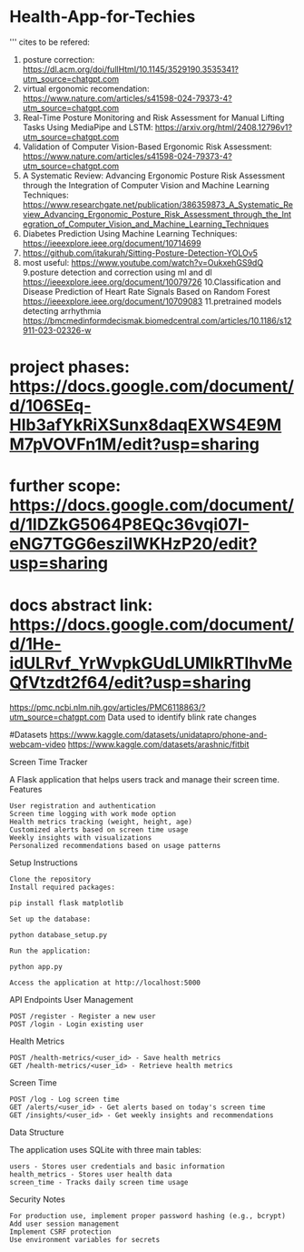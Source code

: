 # Health-App-for-Techies

''' cites to be refered:
1.  posture correction:  https://dl.acm.org/doi/fullHtml/10.1145/3529190.3535341?utm_source=chatgpt.com
2. virtual ergonomic recomendation:  https://www.nature.com/articles/s41598-024-79373-4?utm_source=chatgpt.com
3. Real-Time Posture Monitoring and Risk Assessment for Manual Lifting Tasks Using MediaPipe and LSTM:  https://arxiv.org/html/2408.12796v1?utm_source=chatgpt.com
4. Validation of Computer Vision-Based Ergonomic Risk Assessment:  https://www.nature.com/articles/s41598-024-79373-4?utm_source=chatgpt.com
5. A Systematic Review: Advancing Ergonomic Posture Risk Assessment through the Integration of Computer Vision and Machine Learning Techniques:  https://www.researchgate.net/publication/386359873_A_Systematic_Review_Advancing_Ergonomic_Posture_Risk_Assessment_through_the_Integration_of_Computer_Vision_and_Machine_Learning_Techniques
6. Diabetes Prediction Using Machine Learning Techniques: https://ieeexplore.ieee.org/document/10714699
7. https://github.com/itakurah/Sitting-Posture-Detection-YOLOv5
8. most useful: https://www.youtube.com/watch?v=OukxehGS9dQ
9.posture detection and correction using ml and dl https://ieeexplore.ieee.org/document/10079726
10.Classification and Disease Prediction of Heart Rate Signals Based on Random Forest  https://ieeexplore.ieee.org/document/10709083
11.pretrained models detecting arrhythmia https://bmcmedinformdecismak.biomedcentral.com/articles/10.1186/s12911-023-02326-w
# project phases: https://docs.google.com/document/d/106SEq-HIb3afYkRiXSunx8daqEXWS4E9MM7pVOVFn1M/edit?usp=sharing
# further scope: https://docs.google.com/document/d/1IDZkG5064P8EQc36vqi07I-eNG7TGG6esziIWKHzP20/edit?usp=sharing
# docs abstract link: https://docs.google.com/document/d/1He-idULRvf_YrWvpkGUdLUMlkRTlhvMeQfVtzdt2f64/edit?usp=sharing
https://pmc.ncbi.nlm.nih.gov/articles/PMC6118863/?utm_source=chatgpt.com  Data used to identify blink rate changes

#Datasets
https://www.kaggle.com/datasets/unidatapro/phone-and-webcam-video 
https://www.kaggle.com/datasets/arashnic/fitbit

Screen Time Tracker

A Flask application that helps users track and manage their screen time.
Features

    User registration and authentication
    Screen time logging with work mode option
    Health metrics tracking (weight, height, age)
    Customized alerts based on screen time usage
    Weekly insights with visualizations
    Personalized recommendations based on usage patterns

Setup Instructions

    Clone the repository
    Install required packages:

    pip install flask matplotlib

    Set up the database:

    python database_setup.py

    Run the application:

    python app.py

    Access the application at http://localhost:5000

API Endpoints
User Management

    POST /register - Register a new user
    POST /login - Login existing user

Health Metrics

    POST /health-metrics/<user_id> - Save health metrics
    GET /health-metrics/<user_id> - Retrieve health metrics

Screen Time

    POST /log - Log screen time
    GET /alerts/<user_id> - Get alerts based on today's screen time
    GET /insights/<user_id> - Get weekly insights and recommendations

Data Structure

The application uses SQLite with three main tables:

    users - Stores user credentials and basic information
    health_metrics - Stores user health data
    screen_time - Tracks daily screen time usage

Security Notes

    For production use, implement proper password hashing (e.g., bcrypt)
    Add user session management
    Implement CSRF protection
    Use environment variables for secrets

